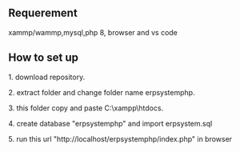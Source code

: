 <h2>Requerement</h2>
<p>xammp/wammp,mysql,php 8, browser and vs code</p>

<h2>How to set up</h2>
<p> 1. download repository. </p>
<p> 2. extract folder and change folder name erpsystemphp. </p>
<p> 3. this folder copy and paste  C:\xampp\htdocs.  </p>
<p> 4. create database "erpsystemphp" and import erpsystem.sql </p>
<p> 5. run this url "http://localhost/erpsystemphp/index.php"  in browser </p>
